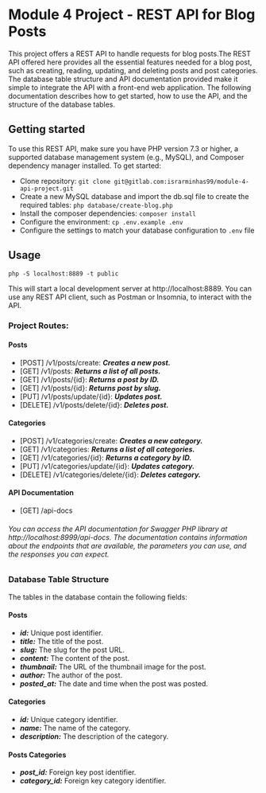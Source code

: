 # Module 4 Project - REST API for Blog Posts
This project offers a REST API to handle requests for blog posts.The REST API offered here provides all the essential features needed for a blog post, such as creating, reading, updating, and deleting posts and post categories. The database table structure and API documentation provided make it simple to integrate the API with a front-end web application. The following documentation describes how to get started, how to use the API, and the structure of the database tables. 

## Getting started
To use this REST API, make sure you have PHP version 7.3 or higher, a supported database management system (e.g., MySQL), and Composer dependency manager installed. To get started:
- Clone repository: `git clone git@gitlab.com:israrminhas99/module-4-api-project.git`
- Create a new MySQL database and import the db.sql file to create the required tables: `php database/create-blog.php`
- Install the composer dependencies: `composer install`
- Configure the environment: `cp .env.example .env`
- Configure the settings to match your database configuration to `.env` file

## Usage

```
php -S localhost:8889 -t public
```
This will start a local development server at http://localhost:8889. You can use any REST API client, such as Postman or Insomnia, to interact with the API.

### Project Routes:

#### Posts
* [POST] /v1/posts/create: ***Creates a new post.***
* [GET] /v1/posts: ***Returns a list of all posts.***
* [GET] /v1/posts/{id}: ***Returns a post by ID.***
* [GET] /v1/posts/{id}: ***Returns  post by slug.***
* [PUT] /v1/posts/update/{id}: ***Updates post.***
* [DELETE] /v1/posts/delete/{id}: ***Deletes post.***

#### Categories
* [POST] /v1/categories/create: ***Creates a new category.***
* [GET] /v1/categories: ***Returns a list of all categories.***
* [GET] /v1/categories/{id}: ***Returns a  category by ID.***
* [PUT] /v1/categories/update/{id}: ***Updates category.***
* [DELETE] /v1/categories/delete/{id}: ***Deletes category.***

#### API Documentation
 * [GET] /api-docs
###### You can access the API documentation for Swagger PHP library at http://localhost:8999/api-docs. The documentation contains information about the endpoints that are available, the parameters you can use, and the responses you can expect.

### Database Table Structure
The tables in the database contain the following fields:

#### Posts
* ***id:*** Unique post identifier.
* ***title:*** The title of the post.
* ***slug:*** The slug for the post URL.
* ***content:*** The content of the post.
* ***thumbnail:*** The URL of the thumbnail image for the post.
* ***author:*** The author of the post.
* ***posted_at:*** The date and time when the post was posted.

#### Categories
* ***id:*** Unique category identifier.
* ***name:*** The name of the category.
* ***description:*** The description of the category.

#### Posts Categories
* ***post_id:*** Foreign key post identifier.
* ***category_id:*** Foreign key category identifier.






